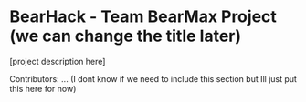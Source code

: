 # BearHack - Team BearMax Project (we can change the title later)

[project description here]


Contributors: ... (I dont know if we need to include this section but Ill just put this here for now)
